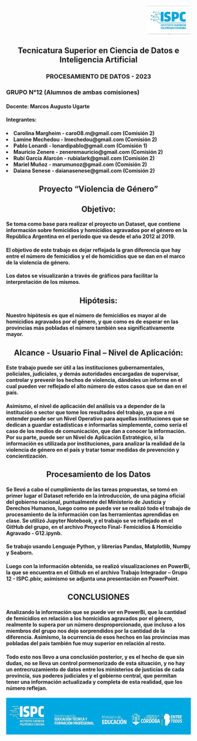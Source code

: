 <p align="right">
     <img src="https://github.com/garciarubi/GRUPO-12-PROCESAMIENTO-DE-DATOS/blob/Lamine-Mechedou-patch-1/ISPC%20Logo.jpg" width="120">
</p>
<p align="center">
    <h2 align="center">Tecnicatura Superior en Ciencia de Datos e Inteligencia Artificial </h2>
     <h3 align="center"> PROCESAMIENTO DE DATOS - 2023 </h3>
     <h3>GRUPO N°12 (Alumnos de ambas comisiones)</h3>
</p> 
<p align="left">
     <h4 align="left"> Docente: Marcos Augusto Ugarte </h4>
  <h4 align="left">Integrantes: </h4>
     <h4 <ul type=”A”>
       <li>Carolina Margheim - caro08.m@gmail.com (Comisión 2) </li>
       <li>Lamine Mechedou - lmechedou@gmail.com (Comisión 2)</li>
       <li>Pablo Lonardi - lonardipablo@gmail.com (Comisión 1)</li>
       <li>Mauricio Zenere - zeneremauricio@gmail.com (Comisión 2)</li>
       <li>Rubí García Alarcón - rubialark@gmail.com (Comisión 2)</li>
       <li>Mariel Muñoz - marumunoz@gmail.com (Comisión 2)</li>
       <li>Daiana Senese - daianasenese@gmail.com (Comisión 2)</li>
     </ul>  </h4>
</p> 
<p align="center">
    <h2 align="center">Proyecto “Violencia de Género” </h2>
</p> 
<p align="center">
    <h2 align="center">Objetivo: </h2>
</p> 
<p align="left">
     <h4 align="left">   Se toma como base para realizar el proyecto un Dataset, que contiene información sobre femicidios y homicidios agravados por el género en la República Argentina en el período que va desde el año 2012 al 2019. </h4>
      <h4 align="left">  El objetivo de este trabajo es dejar reflejada la gran diferencia que hay entre el número de femicidios y el de homicidios que se dan en el marco de la violencia de género.  </h4>
      <h4 align="left">  Los datos se visualizarán a través de gráficos para facilitar la interpretación de los mismos.  </h4>
</p> 
<p align="center">
    <h2 align="center">Hipótesis: </h2>
</p> 
      <h4 align="left">  Nuestro hipótesis es que el número de femicidios es mayor al de homicidios agravados por el género, y que como es de esperar en las provincias más pobladas el número también sea significativamente mayor. </h4>
</p> 
<p align="center">
    <h2 align="center">Alcance - Usuario Final – Nivel de Aplicación: </h2>
</p> 
      <h4 align="left">  Este trabajo puede ser útil a las instituciones gubernamentales, policiales, judiciales, y demás autoridades encargadas de supervisar, controlar y prevenir los hechos de violencia, dándoles un informe en el cual pueden ver reflejado el alto número de estos casos que se dan en el país. </h4>
      <h4 align="left">  Asimismo, el nivel de aplicación del análisis va a depender de la institución o sector que tome los resultados del trabajo, ya que a mi entender puede ser un Nivel Operativo para aquellas instituciones que se dedican a guardar estadísticas e informarlas simplemente, como sería el caso de los medios de comunicación, que dan a conocer la información. Por su parte, puede ser un Nivel de Aplicación Estratégico, si la información es utilizada por instituciones, para analizar la realidad de la violencia de género en el país y tratar tomar medidas de prevención y concientización.  </h4>
</p> 
<p align="center">
    <h2 align="center">Procesamiento de los Datos </h2>
    <h4 align="left">  Se llevó a cabo el cumplimiento de las tareas propuestas, se tomó en primer lugar el Dataset referido en la introducción, de una página oficial del gobierno nacional, puntualmente del Ministerio de Justicia y Derechos Humanos, luego como se puede ver se realizó todo el trabajo de procesamiento de la información con las herramientas aprendidas en clase. Se utilizó Jupyter Notebook, y el trabajo se ve reflejado en el GitHub del grupo, en el archivo Proyecto Final- Femicidios & Homicidio Agravado - G12.ipynb.   </h4>
     <h4 align="left"> Se trabajo usando Lenguaje Python, y librerías Pandas, Matplotlib, Numpy y Seaborn.   </h4>
     <h4 align="left"> Luego con la información obtenida, se realizó visualizaciones en PowerBi, la que se encuentra en el Github en el archivo Trabajo Integrador – Grupo 12 - ISPC.pbix; asimismo se adjunta una presentación en PowerPoint.   </h4>
</p> 
<p align="center">
    <h2 align="center">CONCLUSIONES </h2>   
      <h4 align="left"> Analizando la información que se puede ver en PowerBi, que la cantidad de femicidios en relación a los homicidios agravados por el género, realmente lo supera por un número desproporcionado, que incluso a los miembros del grupo nos dejo sorprendidos por la cantidad de la diferencia. Asimismo, la ocurrencia de esos hechos en las provincias mas pobladas del país también fue muy superior en relación al resto.   </h4>
       <h4 align="left"> Todo esto nos llevo a una conclusión posterior, y es el hecho de que sin dudas, no se lleva un control pormenorizado de esta situación, y no hay un entrecruzamiento de datos entre los ministerios de justicias de cada provincia, sus poderes judiciales y el gobierno central, que permitan tener una información actualizada y completa de esta realidad, que los número reflejan.    </h4>
       </p>
       </p>
       </p>



<p align="center">
     <img src="https://github.com/garciarubi/GRUPO-12-PROCESAMIENTO-DE-DATOS/blob/main/Pie%20de%20pagina.jpg" width="1200" height= "100"> 
</p>

